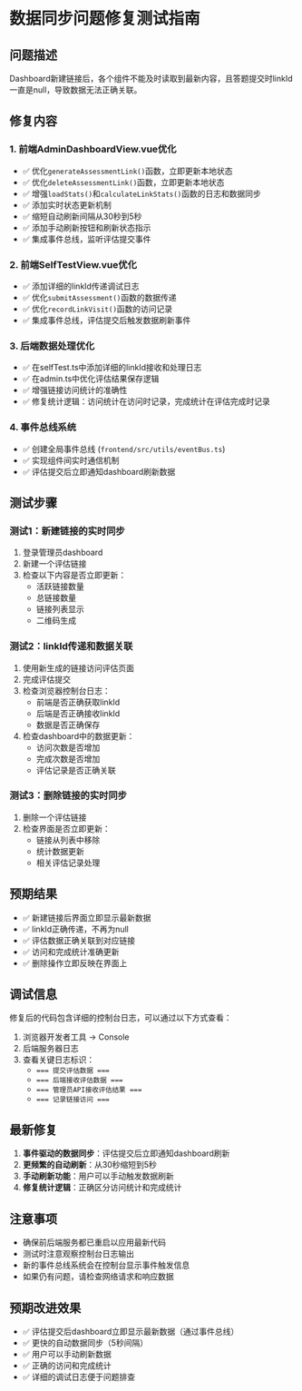 # 数据同步问题修复测试指南

## 问题描述
Dashboard新建链接后，各个组件不能及时读取到最新内容，且答题提交时linkId一直是null，导致数据无法正确关联。

## 修复内容

### 1. 前端AdminDashboardView.vue优化
- ✅ 优化`generateAssessmentLink()`函数，立即更新本地状态
- ✅ 优化`deleteAssessmentLink()`函数，立即更新本地状态
- ✅ 增强`loadStats()`和`calculateLinkStats()`函数的日志和数据同步
- ✅ 添加实时状态更新机制
- ✅ 缩短自动刷新间隔从30秒到5秒
- ✅ 添加手动刷新按钮和刷新状态指示
- ✅ 集成事件总线，监听评估提交事件

### 2. 前端SelfTestView.vue优化
- ✅ 添加详细的linkId传递调试日志
- ✅ 优化`submitAssessment()`函数的数据传递
- ✅ 优化`recordLinkVisit()`函数的访问记录
- ✅ 集成事件总线，评估提交后触发数据刷新事件

### 3. 后端数据处理优化
- ✅ 在selfTest.ts中添加详细的linkId接收和处理日志
- ✅ 在admin.ts中优化评估结果保存逻辑
- ✅ 增强链接访问统计的准确性
- ✅ 修复统计逻辑：访问统计在访问时记录，完成统计在评估完成时记录

### 4. 事件总线系统
- ✅ 创建全局事件总线 (`frontend/src/utils/eventBus.ts`)
- ✅ 实现组件间实时通信机制
- ✅ 评估提交后立即通知dashboard刷新数据

## 测试步骤

### 测试1：新建链接的实时同步
1. 登录管理员dashboard
2. 新建一个评估链接
3. 检查以下内容是否立即更新：
   - 活跃链接数量
   - 总链接数量
   - 链接列表显示
   - 二维码生成

### 测试2：linkId传递和数据关联
1. 使用新生成的链接访问评估页面
2. 完成评估提交
3. 检查浏览器控制台日志：
   - 前端是否正确获取linkId
   - 后端是否正确接收linkId
   - 数据是否正确保存
4. 检查dashboard中的数据更新：
   - 访问次数是否增加
   - 完成次数是否增加
   - 评估记录是否正确关联

### 测试3：删除链接的实时同步
1. 删除一个评估链接
2. 检查界面是否立即更新：
   - 链接从列表中移除
   - 统计数据更新
   - 相关评估记录处理

## 预期结果
- ✅ 新建链接后界面立即显示最新数据
- ✅ linkId正确传递，不再为null
- ✅ 评估数据正确关联到对应链接
- ✅ 访问和完成统计准确更新
- ✅ 删除操作立即反映在界面上

## 调试信息
修复后的代码包含详细的控制台日志，可以通过以下方式查看：
1. 浏览器开发者工具 -> Console
2. 后端服务器日志
3. 查看关键日志标识：
   - `=== 提交评估数据 ===`
   - `=== 后端接收评估数据 ===`
   - `=== 管理员API接收评估结果 ===`
   - `=== 记录链接访问 ===`

## 最新修复
1. **事件驱动的数据同步**：评估提交后立即通知dashboard刷新
2. **更频繁的自动刷新**：从30秒缩短到5秒
3. **手动刷新功能**：用户可以手动触发数据刷新
4. **修复统计逻辑**：正确区分访问统计和完成统计

## 注意事项
- 确保前后端服务都已重启以应用最新代码
- 测试时注意观察控制台日志输出
- 新的事件总线系统会在控制台显示事件触发信息
- 如果仍有问题，请检查网络请求和响应数据

## 预期改进效果
- ✅ 评估提交后dashboard立即显示最新数据（通过事件总线）
- ✅ 更快的自动数据同步（5秒间隔）
- ✅ 用户可以手动刷新数据
- ✅ 正确的访问和完成统计
- ✅ 详细的调试日志便于问题排查